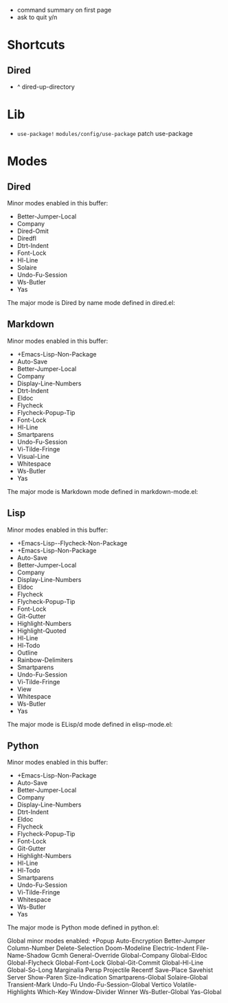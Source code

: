 - command summary on first page
- ask to quit y/n

# Shortcuts

## Dired

- ^ dired-up-directory

# Lib

- `use-package!` `modules/config/use-package` patch use-package

# Modes

## Dired

Minor modes enabled in this buffer:
- Better-Jumper-Local
- Company
- Dired-Omit
- Diredfl
- Dtrt-Indent
- Font-Lock
- Hl-Line
- Solaire
- Undo-Fu-Session
- Ws-Butler
- Yas

The major mode is Dired by name mode defined in dired.el:

## Markdown

Minor modes enabled in this buffer:
- +Emacs-Lisp-Non-Package
- Auto-Save
- Better-Jumper-Local
- Company
- Display-Line-Numbers
- Dtrt-Indent
- Eldoc
- Flycheck
- Flycheck-Popup-Tip
- Font-Lock
- Hl-Line
- Smartparens
- Undo-Fu-Session
- Vi-Tilde-Fringe
- Visual-Line
- Whitespace
- Ws-Butler
- Yas

The major mode is Markdown mode defined in markdown-mode.el:

## Lisp

Minor modes enabled in this buffer:
- +Emacs-Lisp--Flycheck-Non-Package
- +Emacs-Lisp-Non-Package
- Auto-Save
- Better-Jumper-Local
- Company
- Display-Line-Numbers
- Eldoc
- Flycheck
- Flycheck-Popup-Tip
- Font-Lock
- Git-Gutter
- Highlight-Numbers
- Highlight-Quoted
- Hl-Line
- Hl-Todo
- Outline
- Rainbow-Delimiters
- Smartparens
- Undo-Fu-Session
- Vi-Tilde-Fringe
- View
- Whitespace
- Ws-Butler
- Yas

The major mode is ELisp/d mode defined in elisp-mode.el:

## Python

Minor modes enabled in this buffer:
- +Emacs-Lisp-Non-Package
- Auto-Save
- Better-Jumper-Local
- Company
- Display-Line-Numbers
- Dtrt-Indent
- Eldoc
- Flycheck
- Flycheck-Popup-Tip
- Font-Lock
- Git-Gutter
- Highlight-Numbers
- Hl-Line
- Hl-Todo
- Smartparens
- Undo-Fu-Session
- Vi-Tilde-Fringe
- Whitespace
- Ws-Butler
- Yas

The major mode is Python mode defined in python.el:

Global minor modes enabled:
+Popup
Auto-Encryption
Better-Jumper
Column-Number
Delete-Selection
Doom-Modeline
Electric-Indent
File-Name-Shadow
Gcmh
General-Override
Global-Company
Global-Eldoc
Global-Flycheck
Global-Font-Lock
Global-Git-Commit
Global-Hl-Line
Global-So-Long
Marginalia
Persp
Projectile
Recentf
Save-Place
Savehist
Server
Show-Paren
Size-Indication
Smartparens-Global
Solaire-Global
Transient-Mark
Undo-Fu
Undo-Fu-Session-Global
Vertico
Volatile-Highlights
Which-Key
Window-Divider
Winner
Ws-Butler-Global
Yas-Global
